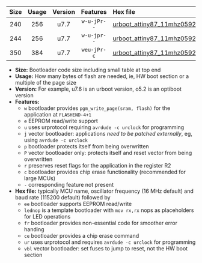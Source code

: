 |Size|Usage|Version|Features|Hex file|
|:-:|:-:|:-:|:-:|:--|
|240|256|u7.7|`w-u-jPr--`|[urboot_attiny87_11mhz0592_115200bps_lednop_ur_vbl.hex](https://raw.githubusercontent.com/stefanrueger/urboot.hex/main/mcus/attiny87/fcpu_11mhz0592/115200_bps/urboot_attiny87_11mhz0592_115200bps_lednop_ur_vbl.hex)|
|244|256|u7.7|`w-u-jpr--`|[urboot_attiny87_11mhz0592_115200bps_lednop_fr_ur_vbl.hex](https://raw.githubusercontent.com/stefanrueger/urboot.hex/main/mcus/attiny87/fcpu_11mhz0592/115200_bps/urboot_attiny87_11mhz0592_115200bps_lednop_fr_ur_vbl.hex)|
|350|384|u7.7|`weu-jPr-c`|[urboot_attiny87_11mhz0592_115200bps_ee_lednop_fr_ce_ur_vbl.hex](https://raw.githubusercontent.com/stefanrueger/urboot.hex/main/mcus/attiny87/fcpu_11mhz0592/115200_bps/urboot_attiny87_11mhz0592_115200bps_ee_lednop_fr_ce_ur_vbl.hex)|

- **Size:** Bootloader code size including small table at top end
- **Usage:** How many bytes of flash are needed, ie, HW boot section or a multiple of the page size
- **Version:** For example, u7.6 is an urboot version, o5.2 is an optiboot version
- **Features:**
  + `w` bootloader provides `pgm_write_page(sram, flash)` for the application at `FLASHEND-4+1`
  + `e` EEPROM read/write support
  + `u` uses urprotocol requiring `avrdude -c urclock` for programming
  + `j` vector bootloader: applications *need to be patched externally*, eg, using `avrdude -c urclock`
  + `p` bootloader protects itself from being overwritten
  + `P` vector bootloader only: protects itself and reset vector from being overwritten
  + `r` preserves reset flags for the application in the register R2
  + `c` bootloader provides chip erase functionality (recommended for large MCUs)
  + `-` corresponding feature not present
- **Hex file:** typically MCU name, oscillator frequency (16 MHz default) and baud rate (115200 default) followed by
  + `ee` bootloader supports EEPROM read/write
  + `lednop` is a template bootloader with `mov rx,rx` nops as placeholders for LED operations
  + `fr` bootloader provides non-essential code for smoother error handing
  + `ce` bootloader provides a chip erase command
  + `ur` uses urprotocol and requires `avrdude -c urclock` for programming
  + `vbl` vector bootloader: set fuses to jump to reset, not the HW boot section

